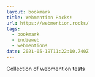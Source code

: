 ```yaml
---
layout: bookmark
title: Webmention Rocks!
url: https://webmention.rocks/
tags:
  - bookmark
  - indieweb
  - webmentions
date: 2021-05-19T11:22:10.740Z
---
```

Collection of webmention tests 